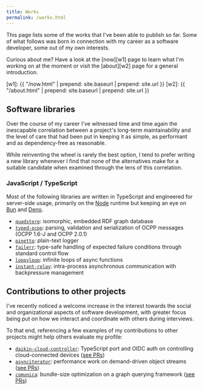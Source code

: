 ```yaml
---
title: Works
permalink: /works.html
---
```


This page lists some of the works that I've been able to publish so far. Some
of what follows was born in connection with my career as a software developer,
some out of my own interests.

<aside markdown="1">
Curious about me? Have a look at the [now][w1] page to learn what I'm working
on at the moment or visit the [about][w2] page for a general introduction.
</aside>

[w1]: {{ "/now.html" | prepend: site.baseurl | prepend: site.url }}
[w2]: {{ "/about.html" | prepend: site.baseurl | prepend: site.url }}

## Software libraries

Over the course of my career I've witnessed time and time again the inescapable
correlation between a project's long-term maintainability and the level of care
that had been put in keeping it as simple, as performant and as dependency-free
as reasonable.

While reinventing the wheel is rarely the best option, I tend to prefer writing
a new library whenever I find that none of the alternatives make for a suitable
candidate when examined through the lens of this correlation. 

### JavaScript / TypeScript

Most of the following libraries are written in TypeScript and engineered for
server-side usage, primarily on the [Node] runtime but keeping an eye on [Bun]
and [Deno].

[Node]: https://nodejs.org/en
[Deno]: https://deno.com
[Bun]: https://bun.sh

- [`quadstore`](https://www.npmjs.com/package/quadstore):
  isomorphic, embedded RDF graph database
- [`typed-ocpp`](https://www.npmjs.com/package/typed-ocpp):
  parsing, validation and serialization of OCPP messages (OCPP 1.6-J and 
  OCPP 2.0.1)
- [`pinetto`](https://www.npmjs.com/package/pinetto):
  plain-text logger
- [`failerr`](https://www.npmjs.com/package/failerr):
  type-safe handling of expected failure conditions through
  standard control flow
- [`loopyloop`](https://www.npmjs.com/package/loopyloop):
  infinite loops of async functions
- [`instant-relay`](https://www.npmjs.com/package/instant-relay):
  intra-process asynchronous communication with backpressure management

## Contributions to other projects

I've recently noticed a welcome increase in the interest towards the social and
organizational aspects of software development, with greater focus being put on
how we interact and coordinate with others during interviews.

To that end, referencing a few examples of my contributions to other projects
might help others evaluate my profile:

- [`daikin-cloud-controller`](https://github.com/Apollon77/daikin-controller-cloud):
  TypeScript port and OIDC auth on controlling cloud-connected devices
  ([see PRs](https://github.com/Apollon77/daikin-controller-cloud/pulls?q=is%3Apr+is%3Aclosed+author%3Ajacoscaz))
- [`asynciterator`](https://github.com/RubenVerborgh/AsyncIterator):
  performance work on demand-driven object streams
  ([see PRs](https://github.com/RubenVerborgh/AsyncIterator/pulls?q=is%3Apr+is%3Aclosed+author%3Ajacoscaz))
- [`comunica`](https://github.com/comunica/comunica):
  bundle-size optimization on a graph querying framework
  ([see PRs](https://github.com/comunica/comunica/pulls?q=is%3Apr+is%3Aclosed+author%3Ajacoscaz))
  